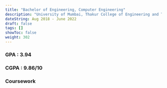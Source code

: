 ```yaml
---
title: "Bachelor of Engineering, Computer Engineering"
description: "University of Mumbai, Thakur College of Engineering and Technology"
dateString: Aug 2018 - June 2022
draft: false
tags: []
showToc: false
weight: 302
--- 
```


### GPA : 3.94

### CGPA : 9.86/10

### Coursework


